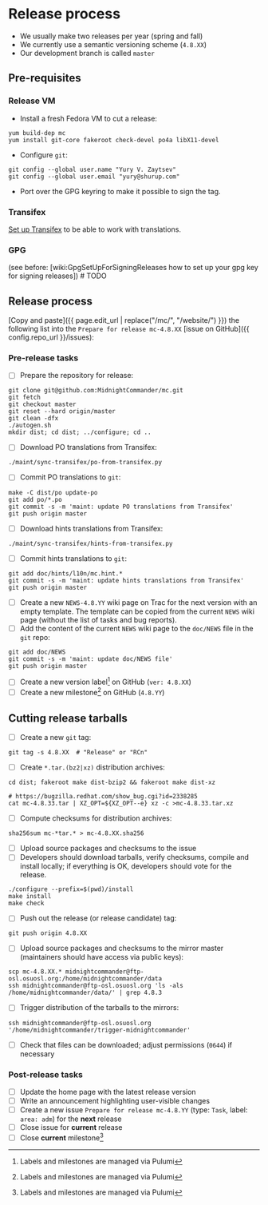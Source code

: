 # Release process

* We usually make two releases per year (spring and fall)
* We currently use a semantic versioning scheme (`4.8.XX`)
* Our development branch is called `master`

## Pre-requisites

### Release VM

- Install a fresh Fedora VM to cut a release:
```shell
yum build-dep mc
yum install git-core fakeroot check-devel po4a libX11-devel
```
- Configure `git`:
```shell
git config --global user.name "Yury V. Zaytsev"
git config --global user.email "yury@shurup.com"
```
- Port over the GPG keyring to make it possible to sign the tag.

### Transifex

[Set up Transifex](translations.md) to be able to work with translations.

### GPG

(see before: [wiki:GpgSetUpForSigningReleases how to set up your gpg key for signing releases]) # TODO

## Release process

[Copy and paste]({{ page.edit_url | replace("/mc/", "/website/") }}) the following list into the `Prepare for release mc-4.8.XX` [issue on GitHub]({{ config.repo_url }}/issues):

### Pre-release tasks

- [ ] Prepare the repository for release:
```shell
git clone git@github.com:MidnightCommander/mc.git
git fetch
git checkout master
git reset --hard origin/master
git clean -dfx
./autogen.sh
mkdir dist; cd dist; ../configure; cd ..
```
- [ ] Download PO translations from Transifex:
```shell
./maint/sync-transifex/po-from-transifex.py
```
- [ ] Commit PO translations to `git`:
```shell
make -C dist/po update-po
git add po/*.po
git commit -s -m 'maint: update PO translations from Transifex'
git push origin master
```
- [ ] Download hints translations from Transifex:
```shell
./maint/sync-transifex/hints-from-transifex.py
```
- [ ] Commit hints translations to `git`:
```shell
git add doc/hints/l10n/mc.hint.*
git commit -s -m 'maint: update hints translations from Transifex'
git push origin master
```
- [ ] Create a new `NEWS-4.8.YY` wiki page on Trac for the next version with an empty template. The template can be copied from the current `NEWS` wiki page (without the list of tasks and bug reports).
- [ ] Add the content of the current `NEWS` wiki page to the `doc/NEWS` file in the `git` repo:
```shell
git add doc/NEWS
git commit -s -m 'maint: update doc/NEWS file'
git push origin master
```
- [ ] Create a new version label[^1] on GitHub (`ver: 4.8.XX`)
- [ ] Create a new milestone[^1] on GitHub (`4.8.YY`)

## Cutting release tarballs

- [ ] Create a new `git` tag:
```shell
git tag -s 4.8.XX  # "Release" or "RCn"
```
- [ ] Create `*.tar.(bz2|xz)` distribution archives:
```shell
cd dist; fakeroot make dist-bzip2 && fakeroot make dist-xz

# https://bugzilla.redhat.com/show_bug.cgi?id=2338285
cat mc-4.8.33.tar | XZ_OPT=${XZ_OPT--e} xz -c >mc-4.8.33.tar.xz
```
- [ ] Compute checksums for distribution archives:
```shell
sha256sum mc-*tar.* > mc-4.8.XX.sha256
```
- [ ] Upload source packages and checksums to the issue
- [ ] Developers should download tarballs, verify checksums, compile and install locally; if everything is OK, developers should vote for the release.
```shell
./configure --prefix=$(pwd)/install
make install
make check
```
- [ ] Push out the release (or release candidate) tag:
```shell
git push origin 4.8.XX
```
- [ ] Upload source packages and checksums to the mirror master (maintainers should have access via public keys):
```shell
scp mc-4.8.XX.* midnightcommander@ftp-osl.osuosl.org:/home/midnightcommander/data
ssh midnightcommander@ftp-osl.osuosl.org 'ls -als /home/midnightcommander/data/' | grep 4.8.3
```
- [ ] Trigger distribution of the tarballs to the mirrors:
```shell
ssh midnightcommander@ftp-osl.osuosl.org '/home/midnightcommander/trigger-midnightcommander'
```
- [ ] Check that files can be downloaded; adjust permissions (`0644`) if necessary

### Post-release tasks

- [ ] Update the home page with the latest release version
- [ ] Write an announcement highlighting user-visible changes
- [ ] Create a new issue `Prepare for release mc-4.8.YY` (type: `Task`, label: `area: adm`) for the **next** release
- [ ] Close issue for **current** release
- [ ] Close **current** milestone[^1]

[^1]: Labels and milestones are managed via Pulumi
